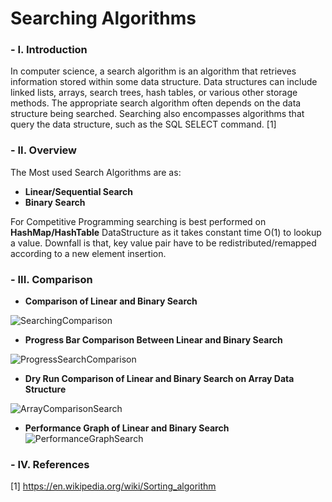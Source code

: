 # Searching Algorithms

### - I. Introduction

In computer science, a search algorithm is an algorithm that retrieves information stored within some data structure. Data structures can include linked lists, arrays, search trees, hash tables, or various other storage methods. The appropriate search algorithm often depends on the data structure being searched. Searching also encompasses algorithms that query the data structure, such as the SQL SELECT command. [1]

### - II. Overview

The Most used Search Algorithms are as:

- **Linear/Sequential Search**
- **Binary Search**

For Competitive Programming searching is best performed on **HashMap/HashTable** DataStructure as it takes constant time O(1) to lookup a value. Downfall is that, key value pair have to be redistributed/remapped according to a new element insertion.

### - III. Comparison

- **Comparison of Linear and Binary Search**

![SearchingComparison](https://blog.penjee.com/wp-content/uploads/2015/04/binary-and-linear-search-animations.gif)

- **Progress Bar Comparison Between Linear and Binary Search**

![ProgressSearchComparison](https://panthema.net/2013/0504-STX-B+Tree-Binary-vs-Linear-Search/thumb.gif)

- **Dry Run Comparison of Linear and Binary Search on Array Data Structure**

![ArrayComparisonSearch](http://www.gbl.tuwien.ac.at/_docs/GrasshopperScriptum/lib/000_Themengebiete%20der%20algorithmischen%20Planung%20und%20Analyse/DataStructure/Search.gif)

- **Performance Graph of Linear and Binary Search**
![PerformanceGraphSearch](https://i.stack.imgur.com/5WWYp.png)

### - IV. References

[1] https://en.wikipedia.org/wiki/Sorting_algorithm
